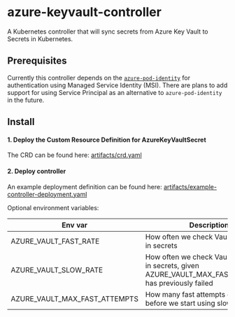 # azure-keyvault-controller

A Kubernetes controller that will sync secrets from Azure Key Vault to Secrets in Kubernetes.

## Prerequisites

Currently this controller depends on the [`azure-pod-identity`](https://github.com/Azure/aad-pod-identity) for authentication using Managed Service Identity (MSI). There are plans to add support for using Service Principal as an alternative to `azure-pod-identity` in the future.

## Install

#### 1. Deploy the Custom Resource Definition for AzureKeyVaultSecret

The CRD can be found here: [artifacts/crd.yaml](artifacts/crd.yaml)

#### 2. Deploy controller

An example deployment definition can be found here: [artifacts/example-controller-deployment.yaml](artifacts/example-controller-deployment.yaml)

Optional environment variables:

| Env var                       | Description |
| ----------------------------- | ----------- |
| AZURE_VAULT_FAST_RATE         | How often we check Vault for changes in secrets |
| AZURE_VAULT_SLOW_RATE         | How often we check Vault for changes in secrets, given AZURE_VAULT_MAX_FAST_ATTEMPTS has previously failed |
| AZURE_VAULT_MAX_FAST_ATTEMPTS | How many fast attempts can fail before we start using slow rate |

